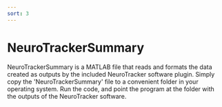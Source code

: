 ```yaml
---
sort: 3
---
```


# NeuroTrackerSummary
NeuroTrackerSummary is a MATLAB file that reads and formats the data created as outputs by the included NeuroTracker software plugin.
Simply copy the 'NeuroTrackerSummary' file to a convenient folder in your operating system.  Run the code, and point the program at the folder with the outputs of the NeuroTracker software.





















